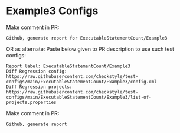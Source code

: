 # Example3 Configs
Make comment in PR:
```
Github, generate report for ExecutableStatementCount/Example3
```
OR as alternate:
Paste below given to PR description to use such test configs:
```
Report label: ExecutableStatementCount/Example3
Diff Regression config: https://raw.githubusercontent.com/checkstyle/test-configs/main/ExecutableStatementCount/Example3/config.xml
Diff Regression projects: https://raw.githubusercontent.com/checkstyle/test-configs/main/ExecutableStatementCount/Example3/list-of-projects.properties
```
Make comment in PR:
```
Github, generate report
```

